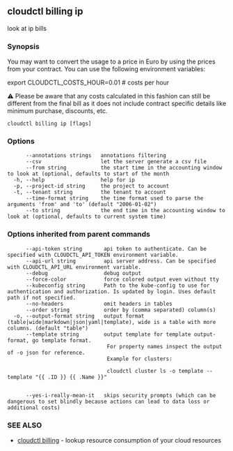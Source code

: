 ## cloudctl billing ip

look at ip bills

### Synopsis


You may want to convert the usage to a price in Euro by using the prices from your contract. You can use the following environment variables:

export CLOUDCTL_COSTS_HOUR=0.01        # costs per hour

⚠ Please be aware that any costs calculated in this fashion can still be different from the final bill as it does not include contract specific details like minimum purchase, discounts, etc.


```
cloudctl billing ip [flags]
```

### Options

```
      --annotations strings   annotations filtering
      --csv                   let the server generate a csv file
      --from string           the start time in the accounting window to look at (optional, defaults to start of the month
  -h, --help                  help for ip
  -p, --project-id string     the project to account
  -t, --tenant string         the tenant to account
      --time-format string    the time format used to parse the arguments 'from' and 'to' (default "2006-01-02")
      --to string             the end time in the accounting window to look at (optional, defaults to current system time)
```

### Options inherited from parent commands

```
      --api-token string       api token to authenticate. Can be specified with CLOUDCTL_API_TOKEN environment variable.
      --api-url string         api server address. Can be specified with CLOUDCTL_API_URL environment variable.
      --debug                  debug output
      --force-color            force colored output even without tty
      --kubeconfig string      Path to the kube-config to use for authentication and authorization. Is updated by login. Uses default path if not specified.
      --no-headers             omit headers in tables
      --order string           order by (comma separated) column(s)
  -o, --output-format string   output format (table|wide|markdown|json|yaml|template), wide is a table with more columns. (default "table")
      --template string        output template for template output-format, go template format.
                               	For property names inspect the output of -o json for reference.
                               	Example for clusters:
                               
                               	cloudctl cluster ls -o template --template "{{ .ID }} {{ .Name }}"
                               
                               	
      --yes-i-really-mean-it   skips security prompts (which can be dangerous to set blindly because actions can lead to data loss or additional costs)
```

### SEE ALSO

* [cloudctl billing](cloudctl_billing.md)	 - lookup resource consumption of your cloud resources

